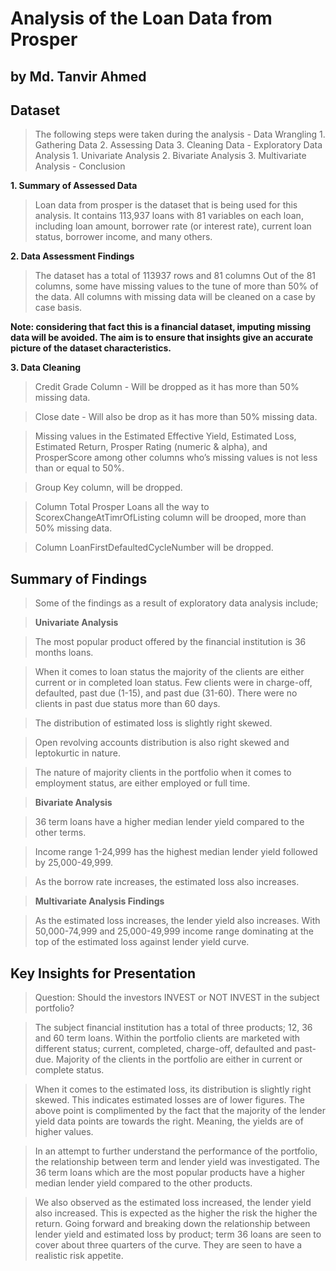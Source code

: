 # Analysis of the Loan Data from Prosper
## by Md. Tanvir Ahmed


## Dataset

> The following steps were taken during the analysis
     - Data Wrangling 
        1. Gathering Data 
        2. Assessing Data 
        3. Cleaning Data
     - Exploratory Data Analysis
        1. Univariate Analysis
        2. Bivariate Analysis 
        3. Multivariate Analysis
     - Conclusion 

**1. Summary of Assessed Data**
> Loan data from prosper is the dataset that is being used for this analysis. 
> It contains 113,937 loans with 81 variables on each loan, including loan amount, borrower rate (or interest rate), current loan status, borrower income, and many others.




**2. Data Assessment Findings**

> The dataset has a total of 113937 rows and 81 columns 
> Out of the 81 columns, some have missing values to the tune of more than 50% of the data. All columns with missing data will be cleaned on a case by case basis. 

**Note: considering that fact this is a financial dataset, imputing missing data will be avoided. The aim is to ensure that insights give an accurate picture of the dataset characteristics.** 

**3. Data Cleaning**
  
   >  Credit Grade Column - Will be dropped as it has more than 50% missing data. 
   
   > Close date - Will also be drop as it has more than 50% missing data.
   
   > Missing values in the Estimated Effective Yield, Estimated Loss, Estimated Return, Prosper Rating (numeric & alpha), and ProsperScore among other columns who’s missing values is not less than or equal to 50%. 
   
   > Group Key column, will be dropped.
   
   > Column Total Prosper Loans all the way to ScorexChangeAtTimrOfListing column will be drooped, more than 50% missing data. 
   
   > Column LoanFirstDefaultedCycleNumber will be dropped. 


## Summary of Findings

> Some of the findings as a result of exploratory data analysis include; 

> **Univariate Analysis**

> The most popular product offered by the financial institution is 36 months loans. 

> When it comes to loan status the majority of the clients are either current or in completed loan status. Few clients were in charge-off, defaulted, past due (1-15), and past due (31-60). There were no clients in past due status more than 60 days. 

> The distribution of estimated loss is slightly right skewed. 

> Open revolving accounts distribution is also right skewed and leptokurtic in nature. 

> The nature of majority clients in the portfolio when it comes to employment status, are either employed or full time. 
 
>**Bivariate Analysis**

>36 term loans have a higher median lender yield compared to the other terms. 

>Income range 1-24,999 has the highest median lender yield followed by 25,000-49,999. 

>As the borrow rate increases, the estimated loss also increases. 
 
>**Multivariate Analysis Findings** 

>As the estimated loss increases, the lender yield also increases. With 50,000-74,999 and 25,000-49,999 income range dominating at the top of the estimated loss against lender yield curve. 



## Key Insights for Presentation

> Question: Should the investors INVEST or NOT INVEST in the subject portfolio? 

> The subject financial institution has a total of three products; 12, 36 and 60 term loans. Within the portfolio clients are marketed with different status; current, completed, charge-off, defaulted and past-due. Majority of the clients in the portfolio are either in current or complete status.

> When it comes to the estimated loss, its distribution is slightly right skewed. This indicates estimated losses are of lower figures. 
The above point is complimented by the fact that the majority of the lender yield data points are towards the right. Meaning, the yields are of higher values.  
 
> In an attempt to further understand the performance of the portfolio, the relationship between term and lender yield was investigated. The 36 term loans which are the most popular products have a higher median lender yield compared to the other products. 
 
>We also observed as the estimated loss increased, the lender yield also increased. This is expected as the higher the risk the higher the return.
Going forward and breaking down the relationship between lender yield and estimated loss by product; term 36 loans are seen to cover about three quarters of the curve. They are seen to have a realistic risk appetite. 



